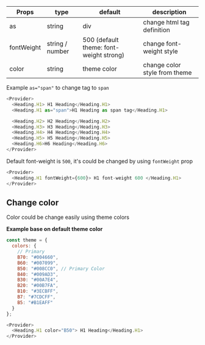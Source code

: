 | Props      | type            | default                                 | description                   |
| ---------- | --------------- | --------------------------------------- | ----------------------------- |
| as         | string          | div                                     | change html tag definition    |
| fontWeight | string / number | 500 (default theme: font-weight strong) | change font-weight style      |
| color      | string          | theme color                             | change color style from theme |

Example `as="span"` to change tag to `span`

```js
<Provider>
  <Heading.H1> H1 Heading</Heading.H1>
  <Heading.H1 as="span">H1 Heading as span tag</Heading.H1>

  <Heading.H2> H2 Heading</Heading.H2>
  <Heading.H3> H3 Heading</Heading.H3>
  <Heading.H4> H4 Heading</Heading.H4>
  <Heading.H5> H5 Heading</Heading.H5>
  <Heading.H6>H6 Heading</Heading.H6>
</Provider>
```

Default font-weight is `500`, it's could be changed by using `fontWeight` prop

```js
<Provider>
  <Heading.H1 fontWeight={600}> H1 font-weight 600 </Heading.H1>
</Provider>
```

## Change color

Color could be change easily using theme colors

**Example base on default theme color**

```js static
const theme = {
  colors: {
    // Primary
    B70: "#004660",
    B60: "#007099",
    B50: "#008CC0", // Primary Color
    B40: "#009AD3",
    B30: "#00A7E4",
    B20: "#00B7FA",
    B10: "#3ECBFF",
    B7: "#7CDCFF",
    B5: "#B1EAFF"
  }
};
```

```js
<Provider>
  <Heading.H1 color="B50"> H1 Heading</Heading.H1>
</Provider>
```
